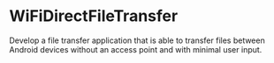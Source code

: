 WiFiDirectFileTransfer
======================

Develop a file transfer application that is able to transfer files between Android devices without an access point and with minimal user input.
